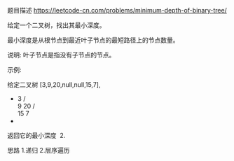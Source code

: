 题目描述
https://leetcode-cn.com/problems/minimum-depth-of-binary-tree/

给定一个二叉树，找出其最小深度。

最小深度是从根节点到最近叶子节点的最短路径上的节点数量。

说明: 叶子节点是指没有子节点的节点。

示例:

给定二叉树 [3,9,20,null,null,15,7],

+
    3
   / \
  9  20
    /  \
   15   7
+  
返回它的最小深度  2.

思路
1.递归
2.层序遍历
